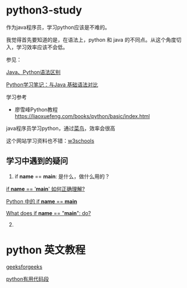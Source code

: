 # python3-study

作为java程序员，学习python应该是不难的。

我觉得首先要知道的是，在语法上，python 和 java 的不同点。从这个角度切入，学习效率应该不会低。

参见：

[Java、Python语法区别](https://www.cnblogs.com/ShineLeBlog/p/14692026.html)

[Python学习笔记：与Java 基础语法对比](https://www.cnblogs.com/rever/p/7793012.html)

学习参考 
- 廖雪峰Python教程 https://liaoxuefeng.com/books/python/basic/index.html

java程序员学习python，通过[菜鸟](https://www.runoob.com/python3/python3-tutorial.html)，效率会很高

这个网站学习资料也不错：[w3schools](https://www.w3schools.com/python/python_mysql_select.asp)

## 学习中遇到的疑问

1. if __name__ == __main__: 是什么，做什么用的？

[if __name__ == '__main__' 如何正确理解?](https://zhuanlan.zhihu.com/p/344951719)

[Python 中的 if __name__ == __main__](https://www.freecodecamp.org/chinese/news/if-name-main-python-example/)

[What does if __name__ == "__main__": do?](https://stackoverflow.com/questions/419163/what-does-if-name-main-do)

2. 

# python 英文教程
[geeksforgeeks](https://www.geeksforgeeks.org/python-classes-and-objects/)

[python有用代码段](https://pythonclcoding.medium.com/)

